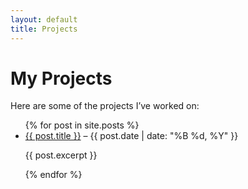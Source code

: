 ```yaml
---
layout: default
title: Projects
---
```


# My Projects  

Here are some of the projects I’ve worked on:

<ul>
  {% for post in site.posts %}
    <li>
      <a href="{{ post.url }}">{{ post.title }}</a> – {{ post.date | date: "%B %d, %Y" }}
      <p>{{ post.excerpt }}</p>
    </li>
  {% endfor %}
</ul>
